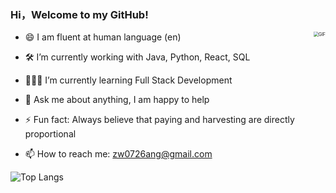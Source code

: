 ### Hi，Welcome to my GitHub!

- <img align="right" alt="GIF" src="https://media.giphy.com/media/iIqmM5tTjmpOB9mpbn/giphy.gif" style="zoom:50%;" />😄 I am fluent at human language (en)

- 🛠 I’m currently working with Java, Python, React, SQL

- 👨🏻‍💻 I’m currently learning Full Stack Development

- 💬 Ask me about anything, I am happy to help

- ⚡ Fun fact: Always believe that paying and harvesting are directly proportional

- 📫 How to reach me: zw0726ang@gmail.com


![Top Langs](https://github-readme-stats.vercel.app/api/top-langs/?username=andrew-wzj&layout=compact)

